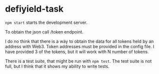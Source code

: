 # defiyield-task

`npm start` starts the development server.

To obtain the json call /token endpoint.

I do no think that there is a way to obtain the data for all tokens held by an address with Web3. Token addresses must be provided in the config file. 
I have provided 3 of the tokens, but it will work with N number of tokens.

There is a test suite, that might be run with `npm test`. The test suite is not full, but I think that it shows my ability to write tests.
